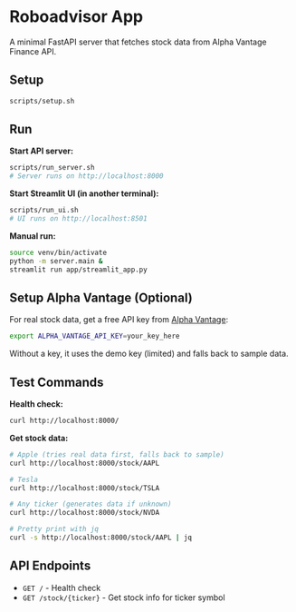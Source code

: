 # Roboadvisor App

A minimal FastAPI server that fetches stock data from Alpha Vantage Finance API.

## Setup

```bash
scripts/setup.sh
```

## Run

**Start API server:**
```bash
scripts/run_server.sh
# Server runs on http://localhost:8000
```

**Start Streamlit UI (in another terminal):**
```bash
scripts/run_ui.sh
# UI runs on http://localhost:8501
```

**Manual run:**
```bash
source venv/bin/activate
python -m server.main &
streamlit run app/streamlit_app.py
```

## Setup Alpha Vantage (Optional)

For real stock data, get a free API key from [Alpha Vantage](https://www.alphavantage.co/support/#api-key):

```bash
export ALPHA_VANTAGE_API_KEY=your_key_here
```

Without a key, it uses the demo key (limited) and falls back to sample data.

## Test Commands

**Health check:**
```bash
curl http://localhost:8000/
```

**Get stock data:**
```bash
# Apple (tries real data first, falls back to sample)
curl http://localhost:8000/stock/AAPL

# Tesla  
curl http://localhost:8000/stock/TSLA

# Any ticker (generates data if unknown)
curl http://localhost:8000/stock/NVDA

# Pretty print with jq
curl -s http://localhost:8000/stock/AAPL | jq
```

## API Endpoints

- `GET /` - Health check
- `GET /stock/{ticker}` - Get stock info for ticker symbol

